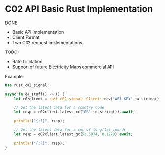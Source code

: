 # C02 API Basic Rust Implementation

DONE:
- Basic API implementation
- Client Format 
- Two C02 request implementations. 

TODO: 
- Rate Limitation
- Support of future Electricity Maps commercial API



Example: 

```rust
use rust_c02_signal;

async fn do_stuff() -> () {
    let c02client = rust_c02_signal::Client::new("API-KEY".to_string());

    // Get the latest data for a country code
    let resp = c02client.latest_cc("GB".to_string()).await;

    println!("{:?}", resp);

    // Get the latest data for a set of long/lat coords
    let resp = c02client.latest_gc(51.5074, 0.1278).await;

    println!("{:?}", resp);
}
```